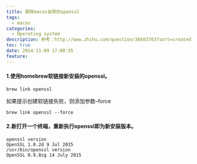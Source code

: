 ```yaml
---
title: 删除macos自带的openssl
tags:
  - macos
categories:
  - Operating system
description: 参考：http://www.zhihu.com/question/36693783?sort=created
toc: true
date: 2014-11-09 17:00:55
feature:
---
```


#### 1.使用homebrew软链接新安装的openssl。
```
brew link openssl
```
如果提示创建软链接失败，则添加参数–force
```
brew link openssl --force
```
#### 2.新打开一个终端，重新执行openssl即为新安装版本。
```
openssl version
OpenSSL 1.0.2d 9 Jul 2015
/usr/bin/openssl version
OpenSSL 0.9.8zg 14 July 2015
```

